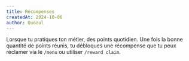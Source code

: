 ```yaml
---
title: Récompenses
createdAt: 2024-10-06
author: Quozul
---
```


Lorsque tu pratiques ton métier, des points quotidien. Une fois la bonne quantité de points réunis, tu débloques une récompense que tu peux réclamer via le `/menu` ou utiliser `/reward claim`.
